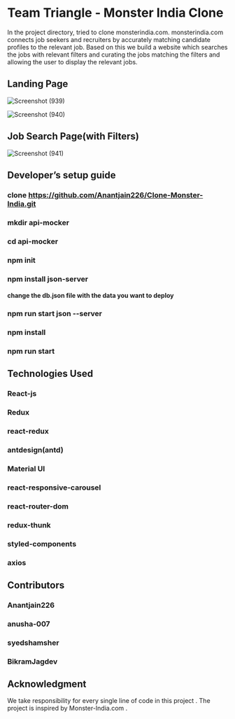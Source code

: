 # Team Triangle - Monster India Clone
In the project directory, tried to clone monsterindia.com. monsterindia.com connects job seekers and recruiters by accurately matching candidate profiles to the relevant job. Based on this we build a website which searches the jobs with relevant filters and curating the jobs matching the filters and allowing the user to display the relevant jobs.

## Landing Page
![Screenshot (939)](https://user-images.githubusercontent.com/64468383/103500849-5852ed00-4e72-11eb-8224-0d20e5b2b3fb.png)

![Screenshot (940)](https://user-images.githubusercontent.com/64468383/103500882-820c1400-4e72-11eb-822d-428f9a855e10.png)

## Job Search Page(with Filters)

![Screenshot (941)](https://user-images.githubusercontent.com/64468383/103500914-9cde8880-4e72-11eb-93e6-1cb04ed690b3.png)

## Developer’s setup guide

### clone https://github.com/Anantjain226/Clone-Monster-India.git
### mkdir api-mocker
### cd api-mocker
### npm init
### npm install json-server
#### change the db.json file with the data you want to deploy 
### npm run start json --server

### npm install
### npm run start

## Technologies Used

### React-js
### Redux
### react-redux
### antdesign(antd)
### Material UI
### react-responsive-carousel
### react-router-dom
### redux-thunk
### styled-components
### axios

## Contributors

### Anantjain226

### anusha-007

### syedshamsher

### BikramJagdev

## Acknowledgment

We take responsibility for every single line of code in this project . The project is inspired by Monster-India.com .

